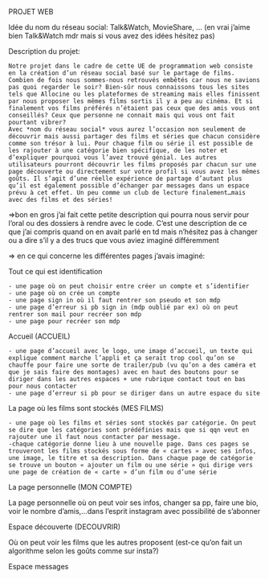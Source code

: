 PROJET WEB

Idée du nom du réseau social: Talk&Watch, MovieShare, … (en vrai j’aime bien Talk&Watch mdr mais si vous avez des idées hésitez pas)

Description du projet:

	Notre projet dans le cadre de cette UE de programmation web consiste en la création d’un réseau social basé sur le partage de films. Combien de fois nous sommes-nous retrouvés embêtés car nous ne savions pas quoi regarder le soir? Bien-sûr nous connaissons tous les sites tels que Allocine ou les plateformes de streaming mais elles finissent par nous proposer les mêmes films sortis il y a peu au cinéma. Et si finalement vos films préférés n’étaient pas ceux que des amis vous ont conseillés? Ceux que personne ne connait mais qui vous ont fait pourtant vibrer? 
	Avec *nom du réseau social* vous aurez l’occasion non seulement de découvrir mais aussi partager des films et séries que chacun considère comme son trésor à lui. Pour chaque film ou série il est possible de les rajouter à une catégorie	bien spécifique, de les noter et d’expliquer pourquoi vous l’avez trouvé génial. Les autres utilisateurs pourront découvrir les films proposés par chacun sur une page découverte ou directement sur votre profil si vous avez les mêmes goûts. Il s’agit d’une réelle expérience de partage d’autant plus qu’il est également possible d’échanger par messages dans un espace prévu à cet effet. Un peu comme un club de lecture finalement…mais avec des films et des séries!

=>bon en gros j’ai fait cette petite description qui pourra nous servir pour l’oral ou des dossiers à rendre avec le code. C’est une description de ce que j’ai compris quand on en avait parlé en td mais n’hésitez pas à changer ou a dire s’il y a des trucs que vous aviez imaginé différemment

=> en ce qui concerne les différentes pages j’avais imaginé:

Tout ce qui est identification

	- une page où on peut choisir entre créer un compte et s’identifier
	- une page où on crée un compte
	- une page sign in où il faut rentrer son pseudo et son mdp
	- une page d’erreur si pb sign in (mdp oublié par ex) où on peut rentrer son mail pour recréer son mdp
	- une page pour recréer son mdp

Accueil (ACCUEIL)

	- une page d’accueil avec le logo, une image d’accueil, un texte qui explique comment marche l’appli et ça serait trop cool qu’on se chauffe pour faire une sorte de trailer/pub (vu qu’on a des caméra et que je sais faire des montages) avec en haut des boutons pour se diriger dans les autres espaces + une rubrique contact tout en bas pour nous contacter
	- une page d’erreur si pb pour se diriger dans un autre espace du site

La page où les films sont stockés (MES FILMS)

	- une page où les films et séries sont stockés par catégorie. On peut se dire que les catégories sont prédéfinies mais que si qqn veut en rajouter une il faut nous contacter par message. 
	-chaque catégorie donne lieu à une nouvelle page. Dans ces pages se trouveront les films stockés sous forme de « cartes » avec ses infos, une image, le titre et sa description. Dans chaque page de catégorie se trouve un bouton « ajouter un film ou une série » qui dirige vers une page de création de « carte » d’un film ou d’une série

La page personnelle (MON COMPTE)

La page personnelle où on peut voir ses infos, changer sa pp, faire une bio, voir le nombre d’amis,…dans l’esprit instagram avec possibilité de s’abonner

Espace découverte (DECOUVRIR)

Où on peut voir les films que les autres proposent (est-ce qu’on fait un algorithme selon les goûts comme sur insta?)

Espace messages
